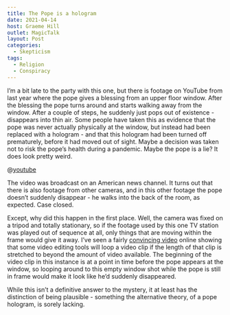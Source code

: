 ```yaml
---
title: The Pope is a hologram
date: 2021-04-14
host: Graeme Hill
outlet: MagicTalk
layout: Post
categories:
  - Skepticism
tags:
  - Religion
  - Conspiracy
---
```


I’m a bit late to the party with this one, but there is footage on YouTube from last year where the pope gives a blessing from an upper floor window. After the blessing the pope turns around and starts walking away from the window. After a couple of steps, he suddenly just pops out of existence - disappears into thin air. Some people have taken this as evidence that the pope was never actually physically at the window, but instead had been replaced with a hologram - and that this hologram had been turned off prematurely, before it had moved out of sight. Maybe a decision was taken not to risk the pope’s health during a pandemic. Maybe the pope is a lie? It does look pretty weird.

<!-- more -->

@[youtube](https://youtu.be/q29W0gwXmwQ)

The video was broadcast on an American news channel. It turns out that there is also footage from other cameras, and in this other footage the pope doesn’t suddenly disappear - he walks into the back of the room, as expected. Case closed.

Except, why did this happen in the first place. Well, the camera was fixed on a tripod and totally stationary, so if the footage used by this one TV station was played out of sequence at all, only things that are moving within the frame would give it away. I’ve seen a fairly [convincing video](https://youtu.be/b7xsZiV9RH4) online showing that some video editing tools will loop a video clip if the length of that clip is stretched to beyond the amount of video available. The beginning of the video clip in this instance is at a point in time before the pope appears at the window, so looping around to this empty window shot while the pope is still in frame would make it look like he’d suddenly disappeared.

While this isn’t a definitive answer to the mystery, it at least has the distinction of being plausible - something the alternative theory, of a pope hologram, is sorely lacking.
